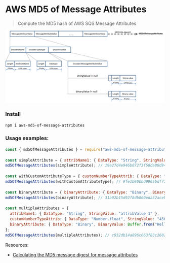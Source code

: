 # AWS MD5 of Message Attributes

> Compute the MD5 hash of AWS SQS Message Attributes

![Diagram - Calculating the MD5 message digest for message attributes](https://raw.githubusercontent.com/Inqnuam/aws-md5-of-message-attributes/main/resources/diagram.png)

### Install

```bash
npm i aws-md5-of-message-attributes
```

### Usage examples:

```js
const { md5OfMessageAttributes } = require("aws-md5-of-message-attributes");

const simpleAttribute = { attribName1: { DataType: "String", StringValue: "attribValue 1" } };
md5OfMessageAttributes(simpleAttribute); // 19e27d4e946b072f3f58da80d94fd778

const withCustomAttributeType = { customNumberTypeAttrib: { DataType: "Number.float", StringValue: "4563442423554324324264524243.32543234" } };
md5OfMessageAttributes(withCustomAttributeType); // 9fe1b90bbd9965bdf77bac517c7d2495

const binaryAttribute = { binaryAttribute: { DataType: "Binary", BinaryValue: Buffer.from("Hello binary world!").toString("base64") } };
md5OfMessageAttributes(binaryAttribute); // 31a92b15d92f8db860eda32aceb656c3

const multipleAttributes = {
  attribName1: { DataType: "String", StringValue: "attribValue 1" },
  customNumberTypeAttrib: { DataType: "Number.float", StringValue: "4563442423554324324264524243.32543234" },
  binaryAttribute: { DataType: "Binary", BinaryValue: Buffer.from("Hello binary world!").toString("base64") },
};
md5OfMessageAttributes(multipleAttributes); // c932db14a896c663f83c260297d594ff
```

Resources:

- [Calculating the MD5 message digest for message attributes](https://docs.aws.amazon.com/AWSSimpleQueueService/latest/SQSDeveloperGuide/sqs-message-metadata.html#sqs-attributes-md5-message-digest-calculation)
